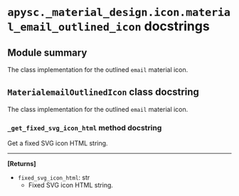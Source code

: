 # `apysc._material_design.icon.material_email_outlined_icon` docstrings

## Module summary

The class implementation for the outlined `email` material icon.

## `MaterialemailOutlinedIcon` class docstring

The class implementation for the outlined `email` material icon.

### `_get_fixed_svg_icon_html` method docstring

Get a fixed SVG icon HTML string.<hr>

**[Returns]**

- `fixed_svg_icon_html`: str
  - Fixed SVG icon HTML string.
